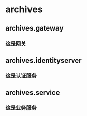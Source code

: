 # archives<br>
##  archives.gateway<br>
###   这是网关<br>
##  archives.identityserver<br>
###   这是认证服务<br>
##  archives.service<br>
###   这是业务服务<br>
